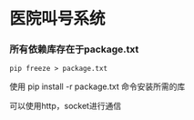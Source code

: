 # 医院叫号系统


### 所有依赖库存在于package.txt
```
pip freeze > package.txt
```

使用 pip install -r package.txt 命令安装所需的库

可以使用http，socket进行通信

